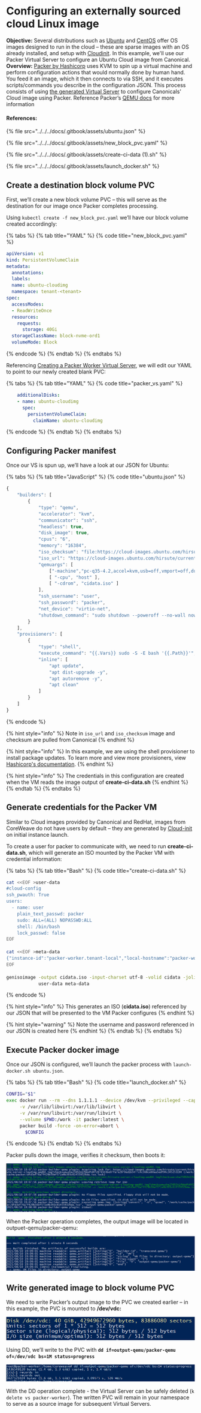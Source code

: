 # Configuring an externally sourced cloud Linux image

**Objective:** Several distributions such as [Ubuntu](https://cloud-images.ubuntu.com) and [CentOS](https://cloud.centos.org/altarch/7/images/) offer OS images designed to run in the cloud – these are sparse images with an OS already installed, and setup with [Cloudinit](https://cloudinit.readthedocs.io/en/latest/). In this example, we'll use our Packer Virtual Server to configure an Ubuntu Cloud image from Canonical.\
**Overview:** [Packer by Hashicorp](https://www.packer.io/intro) uses KVM to spin up a virtual machine and perform configuration actions that would normally done by human hand. You feed it an image, which it then connects to via SSH, and it executes scripts/commands you describe in the configuration JSON. This process consists of using [the generated Virtual Server](creating-a-packer-worker-virtual-server.md) to configure Canonicals' Cloud image using Packer. Reference Packer’s [QEMU docs](https://www.packer.io/docs/builders/qemu) for more information

#### References:

{% file src="../../../docs/.gitbook/assets/ubuntu.json" %}

{% file src="../../../docs/.gitbook/assets/new_block_pvc.yaml" %}

{% file src="../../../docs/.gitbook/assets/create-ci-data (1).sh" %}

{% file src="../../../docs/.gitbook/assets/launch_docker.sh" %}

## Create a destination block volume PVC

First, we’ll create a new block volume PVC – this will serve as the destination for our image once Packer completes processing.

Using `kubectl create -f new_block_pvc.yaml` we’ll have our block volume created accordingly:

{% tabs %}
{% tab title="YAML" %}
{% code title="new_block_pvc.yaml" %}
```yaml
apiVersion: v1
kind: PersistentVolumeClaim
metadata:
  annotations:
  labels:
  name: ubuntu-cloudimg
  namespace: tenant-<tenant>
spec:
  accessModes:
  - ReadWriteOnce
  resources:
    requests:
      storage: 40Gi
  storageClassName: block-nvme-ord1
  volumeMode: Block
```
{% endcode %}
{% endtab %}
{% endtabs %}

Referencing [Creating a Packer Worker Virtual Server](https://docs.coreweave.com/virtual-servers/root-disk-lifecycle-management/using-packer-to-create-and-update-os-images/creating-a-packer-worker-virtual-server), we will edit our YAML to point to our newly created blank PVC:

{% tabs %}
{% tab title="YAML" %}
{% code title="packer_vs.yaml" %}
```yaml
    additionalDisks:
    - name: ubuntu-cloudimg
      spec:
        persistentVolumeClaim:
          claimName: ubuntu-cloudimg
```
{% endcode %}
{% endtab %}
{% endtabs %}

## Configuring Packer manifest

Once our VS is spun up, we’ll have a look at our JSON for Ubuntu:

{% tabs %}
{% tab title="JavaScript" %}
{% code title="ubuntu.json" %}
```javascript
{
    "builders": [
        {
            "type": "qemu",
            "accelerator": "kvm",
            "communicator": "ssh",
            "headless": true,
            "disk_image": true,
            "cpus": "6",
            "memory": "16384",
            "iso_checksum": "file:https://cloud-images.ubuntu.com/hirsute/current/SHA256SUMS",
            "iso_url": "https://cloud-images.ubuntu.com/hirsute/current/hirsute-server-cloudimg-amd64.img",
            "qemuargs": [
                ["-machine","pc-q35-4.2,accel=kvm,usb=off,vmport=off,dump-guest-core=off"],
                [ "-cpu", "host" ],
                [ "-cdrom", "cidata.iso" ]
            ],
            "ssh_username": "user",
            "ssh_password": "packer",
            "net_device": "virtio-net",
            "shutdown_command": "sudo shutdown --poweroff --no-wall now"
        }
    ],
    "provisioners": [
        {
            "type": "shell",
            "execute_command": "{{.Vars}} sudo -S -E bash '{{.Path}}'",
            "inline": [
                "apt update",
                "apt dist-upgrade -y",
                "apt autoremove -y",
                "apt clean"
            ]
        }
    ]
}
```
{% endcode %}

{% hint style="info" %}
Note in `iso_url` and `iso_checksum` image and checksum are pulled from Canonical
{% endhint %}

{% hint style="info" %}
In this example, we are using the shell provisioner to install package updates. To learn more and view more provisioners, view [Hashicorp's documentation](https://www.packer.io/docs/provisioners/shell).
{% endhint %}

{% hint style="info" %}
The credentials in this configuration are created when the VM reads the image output of **create-ci-data.sh**
{% endhint %}
{% endtab %}
{% endtabs %}

## Generate credentials for the Packer VM

Similar to Cloud images provided by Canonical and RedHat, images from CoreWeave do not have users by default – they are generated by [Cloud-init](https://cloudinit.readthedocs.io/en/latest/) on initial instance launch.

To create a user for packer to communicate with, we need to run **create-ci-data.sh**, which will generate an ISO mounted by the Packer VM with credential information:

{% tabs %}
{% tab title="Bash" %}
{% code title="create-ci-data.sh" %}
```bash
cat <<EOF >user-data
#cloud-config
ssh_pwauth: True
users:
  - name: user
    plain_text_passwd: packer
    sudo: ALL=(ALL) NOPASSWD:ALL
    shell: /bin/bash
    lock_passwd: false
EOF

cat <<EOF >meta-data
{"instance-id":"packer-worker.tenant-local","local-hostname":"packer-worker"}
EOF

genisoimage -output cidata.iso -input-charset utf-8 -volid cidata -joliet -r \
            user-data meta-data
```
{% endcode %}

{% hint style="info" %}
This generates an ISO (**cidata.iso**) referenced by our JSON that will be presented to the VM Packer configures
{% endhint %}

{% hint style="warning" %}
Note the username and password referenced in our JSON is created here
{% endhint %}
{% endtab %}
{% endtabs %}

## Execute Packer docker image

Once our JSON is configured, we’ll launch the packer process with `launch-docker.sh ubuntu.json`.

{% tabs %}
{% tab title="Bash" %}
{% code title="launch_docker.sh" %}
```bash
CONFIG="$1"
exec docker run --rm --dns 1.1.1.1 --device /dev/kvm --privileged --cap-add=NET_ADMIN --net=host \
     -v /var/lib/libvirt:/var/lib/libvirt \
     -v /var/run/libvirt:/var/run/libvirt \
     --volume $PWD:/work -it packer:latest \
     packer build -force -on-error=abort \
       $CONFIG
```
{% endcode %}
{% endtab %}
{% endtabs %}

Packer pulls down the image, verifies it checksum, then boots it:

![](../../../docs/.gitbook/assets/13.png)

When the Packer operation completes, the output image will be located in outpuet-qemu/packer-qemu:

![](../../../docs/.gitbook/assets/15.png)

## Write generated image to block volume PVC

We need to write Packer’s output image to the PVC we created earlier – in this example, the PVC is mounted to **/dev/vdc:**

![](../../../docs/.gitbook/assets/16.png)

Using DD, we’ll write to the PVC with **`dd if=output-qemu/packer-qemu of=/dev/vdc bs=1M status=progress`**

![](../../../docs/.gitbook/assets/17.png)

With the DD operation complete - the Virtual Server can be safely deleted (`k delete vs packer-worker`). The written PVC will remain in your namespace to serve as a source image for subsequent Virtual Servers.
